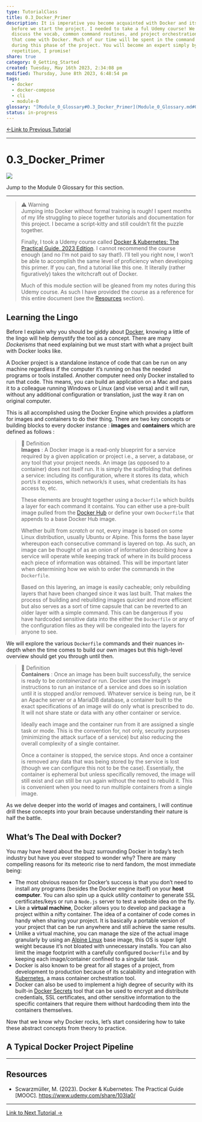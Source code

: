 ```yaml
---  
type: TutorialClass  
title: 0.3_Docker_Primer  
description: It is imperative you become acquainted with Docker and its commands  
  before we start the project. I needed to take a ful Udemy course! We will  
  discuss the vocab, common command routines, and project orchestration tools  
  that come with Docker. Much of our time will be spent in the command line  
  during this phase of the project. You will become an expert simply by  
  repetition, I promise!  
share: true  
category: 0_Getting_Started  
created: Tuesday, May 16th 2023, 2:34:08 pm  
modified: Thursday, June 8th 2023, 6:48:54 pm  
tags:  
  - docker  
  - docker-compose  
  - cli  
  - module-0  
glossary: "[Module_0_Glossary#0.3_Docker_Primer](Module_0_Glossary.md#03dockerprimer)"  
status: in-progress  
---  
```

  
  
[←Link to Previous Tutorial](./0.2_Development_with_VSCode.md#)  
  
---  
  
# 0.3_Docker_Primer  
  
![](https://img.shields.io/badge/-Docker-2496ED?logo=docker&logoColor=white&style=plastic)  
  
Jump to the Module 0 Glossary for this section.  
  
---  
  
> ⚠ Warning    
>Jumping into Docker without formal training is rough! I spent months of my life struggling to piece together tutorials and documentation for this project. I became a script-kitty and still couldn’t fit the puzzle together.  
>  
>Finally, I took a Udemy course called [Docker & Kubernetes: The Practical Guide, 2023 Edition](https://www.udemy.com/share/103Ia0/). I cannot recommend the course enough (and no I’m not paid to say that!). I’ll tell you right now, I won’t be able to accomplish the same level of proficiency when developing this primer. If you can, find a tutorial like this one. It literally (rather figuratively) takes the witchcraft out of Docker.  
>  
>Much of this module section will be gleaned from my notes during this Udemy course. As such I have provided the course as a reference for this entire document (see the [Resources](0.3_Docker_Primer.md#resources) section).  
  
## Learning the Lingo  
  
Before I explain why you should be giddy about [Docker](https://www.docker.com/), knowing a little of the lingo will help demystify the tool as a concept. There are many *Dockerisms* that need explaining but we must start with what a project built with Docker looks like.  
  
A Docker project is a standalone instance of code that can be run on any machine regardless if the computer it’s running on has the needed programs or tools installed. Another computer need only Docker installed to run that code. This means, you can build an application on a Mac and pass it to a colleague running Windows or Linux (and vise versa) and it will run, without any additional configuration or translation, just the way it ran on original computer.  
  
This is all accomplished using the Docker Engine which provides a platform for images and containers to do their thing. There are two key concepts or building blocks to every docker instance : **images** and **containers** which are defined as follows :  
  
> 🍎 Definition    
> **Images** : A Docker image is a read-only blueprint for a service required by a given application or project i.e., a server, a database, or any tool that your project needs. An image (as opposed to a container) does not itself run. It is simply the scaffolding that defines a service: including its configuration, where it stores its data, which port/s it exposes, which network/s it uses, what credentials its has access to, etc.  
>  
> These elements are brought together using a `Dockerfile` which builds a layer for each command it contains. You can either use a pre-built image pulled from the [Docker Hub](https://hub.docker.com/) or define your own `Dockerfile` that appends to a base Docker Hub image.  
>  
> Whether built from *scratch* or not, every image is based on some Linux distribution, usually Ubuntu or Alpine. This forms the base layer whereupon each consecutive command is layered on top. As such, an image can be thought of as an onion of information describing *how* a service will operate while keeping track of where in its build process each piece of information was obtained. This will be important later when determining how we wish to order the commands in the `Dockerfile`.  
>  
> Based on this layering, an image is easily cacheable; only rebuilding layers that have been changed since it was last built. That makes the process of building and rebuilding images quicker and more efficient but also serves as a sort of time capsule that can be reverted to an older layer with a simple command. This can be dangerous if you have hardcoded sensitive data into the either the `Dockerfile` or any of the configuration files as they will be congealed into the layers for anyone to see.  
  
We will explore the various `Dockerfile` commands and their nuances in-depth when the time comes to build our own images but this high-level overview should get you through until then.  
  
> 🍎 Definition    
> **Containers** : Once an image has been built successfully, the service is ready to be *containerized* or run. Docker uses the image’s instructions to run an instance of a service and does so in isolation until it is stopped and/or removed. Whatever service is being run, be it an Apache server or a MariaDB database, a container built to the exact specifications of an image will do only what is prescribed to do. It will not share state or data with any other container or service.  
>  
> Ideally each image and the container run from it are assigned a single task or mode. This is the convention for, not only, security purposes (minimizing the attack surface of a service) but also reducing the overall complexity of a single container.  
>  
> Once a container is stopped, the service stops. And once a container is removed any data that was being stored by the service is lost (though we can configure this not to be the case). Essentially, the container is ephemeral but unless specifically removed, the image will still exist and can still be run again without the need to rebuild it. This is convenient when you need to run multiple containers from a single image.  
  
As we delve deeper into the world of images and containers, I will continue drill these concepts into your brain because understanding their nature is half the battle.  
  
## What’s The Deal with Docker?  
  
You may have heard about the buzz surrounding Docker in today’s tech industry but have you ever stopped to wonder why? There are many compelling reasons for its meteoric rise to nerd fandom, the most immediate being:  
  
- The most obvious reason for Docker’s success is that you don’t need to install any programs (besides the Docker engine itself) on your **host computer**. You can also spin up a quick *utility container* to generate SSL certificates/keys or run a `Node.js` server to test a website idea on the fly.  
- Like a **virtual machine**, Docker allows you to develop and package a project within a nifty container. The idea of a container of code comes in handy when sharing your project. It is basically a portable version of your project that can be run anywhere and still achieve the same results.  
- Unlike a virtual machine, you can manage the size of the actual image granularly by using an [Alpine Linux](https://www.alpinelinux.org/) base image, this OS is super light weight because it’s not bloated with unnecessary installs. You can also limit the image footprint with a carefully configured `Dockerfile` and by keeping each image/container confined to a singular task.  
- Docker is also known to be great for all stages of a project, from development to production because of its scalability and integration with [Kubernetes](https://www.docker.com/products/kubernetes/), a mass container orchestration tool.  
- Docker can also be used to implement a high degree of security with its built-in [Docker Secrets](https://docs.docker.com/engine/swarm/secrets/) tool that can be used to encrypt and distribute credentials, SSL certificates, and other sensitive information to the specific containers that require them without hardcoding them into the containers themselves.  
  
Now that we know why Docker rocks, let’s start considering how to take these abstract concepts from theory to practice.  
  
## A Typical Docker Project Pipeline  
  
---  
  
## Resources  
  
- Scwarzmüller, M. (2023). Docker & Kubernetes: The Practical Guide [MOOC]. <https://www.udemy.com/share/103Ia0/>  
  
---  
  
[Link to Next Tutorial →](../1_Dockerize/1.0_The_Stack.md#)  

